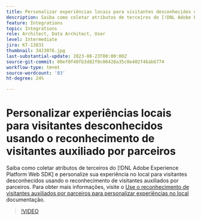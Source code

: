 ```yaml
---
title: Personalizar experiências locais para visitantes desconhecidos usando o reconhecimento de visitantes auxiliado por parceiros
description: Saiba como coletar atributos de terceiros do [!DNL Adobe Experience Platform Web SDK] e personalize sua experiência no local para visitantes desconhecidos usando o reconhecimento de visitantes auxiliados por parceiros.
feature: Integrations
topic: Integrations
role: Architect, Data Architect, User
level: Intermediate
jira: KT-13831
thumbnail: 3423076.jpg
last-substantial-update: 2023-08-23T00:00:00Z
source-git-commit: 00ef0f40fb3d82f0c06428a35c0e402f46ab6774
workflow-type: tm+mt
source-wordcount: '83'
ht-degree: 24%

---
```


# Personalizar experiências locais para visitantes desconhecidos usando o reconhecimento de visitantes auxiliado por parceiros

Saiba como coletar atributos de terceiros do [!DNL Adobe Experience Platform Web SDK] e personalize sua experiência no local para visitantes desconhecidos usando o reconhecimento de visitantes auxiliados por parceiros. Para obter mais informações, visite o [Use o reconhecimento de visitantes auxiliados por parceiros para personalizar experiências no local](https://experienceleague.adobe.com/docs/experience-platform/rtcdp/use-cases/partner-data/onsite-personalization.html) documentação.

>[!VIDEO](https://video.tv.adobe.com/v/3423076/?learn=on)

